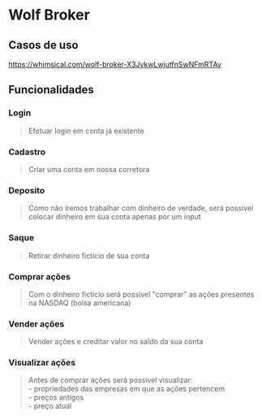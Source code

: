 # Wolf Broker

## Casos de uso

https://whimsical.com/wolf-broker-X3JvkwLwjutfnSwNFmRTAv

## Funcionalidades

### Login
> Efetuar login em conta já existente
### Cadastro
> Criar uma conta em nossa corretora
### Deposito
> Como não iremos trabalhar com dinheiro de verdade, será possivel colocar dinheiro em sua conta apenas por um input
### Saque
> Retirar dinheiro ficticio de sua conta
### Comprar ações
> Com o dinheiro ficticio será possivel "comprar" as ações presentes na NASDAQ (bolsa americana)
### Vender ações
> Vender ações e creditar valor no saldo da sua conta
### Visualizar ações
> Antes de comprar ações será possivel visualizar: <br/> - propriedades das empresas em que as ações pertencem <br/> - preços antigos <br/> - preço atual
